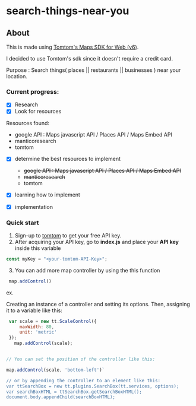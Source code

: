 # search-things-near-you

## About
This is made using [Tomtom's Maps SDK for Web (v6)](https://developer.tomtom.com/maps-sdk-web-js).

I decided to use Tomtom's sdk since it doesn't require a credit card.

Purpose
: Search things( places || restaurants || businesses ) near your location.

### Current progress: 
- [x] Research 
 - [x] Look for resources
 
  Resources found:
   - google API : Maps javascript API / Places API / Maps Embed API
   - manticoresearch
   - tomtom

 - [x] determine the best resources to implement
   - ~~google API : Maps javascript API / Places API / Maps Embed API~~
   - ~~manticoresearch~~
   - tomtom
 - [x] learning how to implement

- [x] implementation

### Quick start 

1. Sign-up to [tomtom](https://developer.tomtom.com/) to get your free API key.
2. After acquiring your API key, go to **index.js** and place your **API key** inside this variable 
```js 
const myKey = "<your-tomtom-API-Key>";
``` 
3. You can add more map controller by using the this function
```js
 map.addControl() 
```
ex.

Creating an instance of a controller and setting its options. Then, assigning it to a variable like this:

```js
 var scale = new tt.ScaleControl({
     maxWidth: 80,
     unit: 'metric'
 });
   map.addControl(scale);


// You can set the position of the controller like this:

map.addControl(scale, 'bottom-left')` 

// or by appending the controller to an element like this: 
var ttSearchBox = new tt.plugins.SearchBox(tt.services, options);
var searchBoxHTML = ttSearchBox.getSearchBoxHTML();
document.body.appendChild(searchBoxHTML);

```
